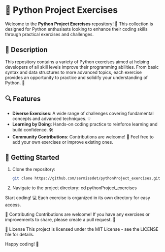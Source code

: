 # 🐍 Python Project Exercises

Welcome to the **Python Project Exercises** repository! 🎉 This collection is designed for Python enthusiasts looking to enhance their coding skills through practical exercises and challenges.

## 📜 Description

This repository contains a variety of Python exercises aimed at helping developers of all skill levels improve their programming abilities. From basic syntax and data structures to more advanced topics, each exercise provides an opportunity to practice and solidify your understanding of Python. 🚀

## 🔍 Features

- **Diverse Exercises**: A wide range of challenges covering fundamental concepts and advanced techniques. 💡
- **Learning by Doing**: Hands-on coding practice to reinforce learning and build confidence. 🛠️
- **Community Contributions**: Contributions are welcome! 🤝 Feel free to add your own exercises or improve existing ones.

## 🚀 Getting Started

1. Clone the repository:
   ```bash
   git clone https://github.com/sermissdet/pythonProject_exercises.git

2. Navigate to the project directory:
cd pythonProject_exercises

Start coding! 💻 Each exercise is organized in its own directory for easy access.

🤗 Contributing
Contributions are welcome! If you have any exercises or improvements to share, please create a pull request. 🌟

📄 License
This project is licensed under the MIT License - see the LICENSE file for details.

Happy coding! 🎈




